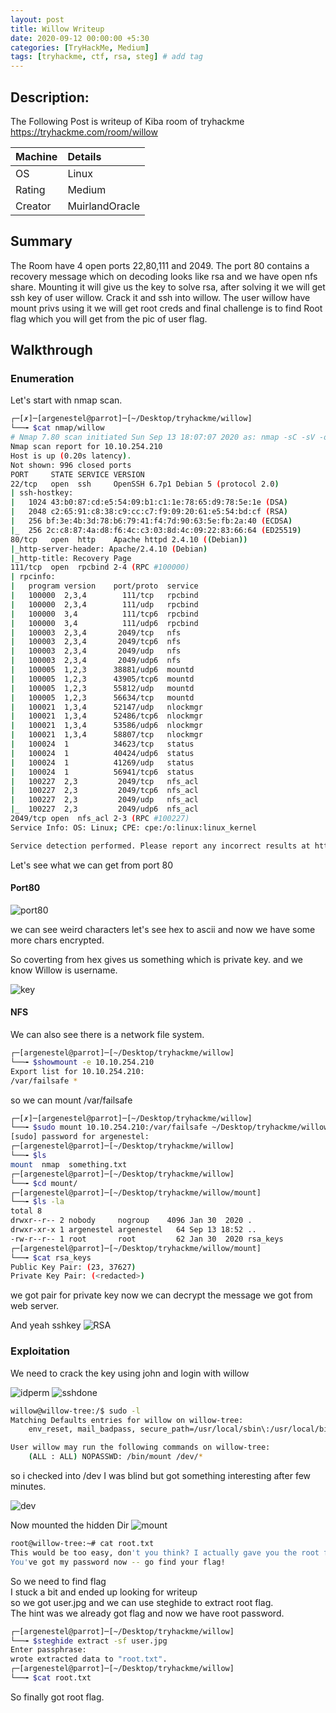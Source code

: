 ```yaml
---
layout: post
title: Willow Writeup
date: 2020-09-12 00:00:00 +5:30
categories: [TryHackMe, Medium]
tags: [tryhackme, ctf, rsa, steg] # add tag
---
```


## Description:

The Following Post is writeup of Kiba room of tryhackme <https://tryhackme.com/room/willow>

|Machine|Details
|:---|:--
|OS | Linux
|Rating | Medium
|Creator | MuirlandOracle

## Summary

  The Room have 4 open ports 22,80,111 and 2049. The port 80 contains a recovery message which on
  decoding looks like rsa and we have open nfs share. Mounting it will give us the key to solve rsa,
  after solving it we will get ssh key of user willow. Crack it and ssh into willow.
  The user willow have mount privs using it we will get root creds and final challenge is to find Root flag which you will get from the pic of user flag.

## Walkthrough

### Enumeration

Let's start with nmap scan.

```bash
┌─[✗]─[argenestel@parrot]─[~/Desktop/tryhackme/willow]
└──╼ $cat nmap/willow
# Nmap 7.80 scan initiated Sun Sep 13 18:07:07 2020 as: nmap -sC -sV -oN nmap/willow 10.10.254.210
Nmap scan report for 10.10.254.210
Host is up (0.20s latency).
Not shown: 996 closed ports
PORT     STATE SERVICE VERSION
22/tcp   open  ssh     OpenSSH 6.7p1 Debian 5 (protocol 2.0)
| ssh-hostkey:
|   1024 43:b0:87:cd:e5:54:09:b1:c1:1e:78:65:d9:78:5e:1e (DSA)
|   2048 c2:65:91:c8:38:c9:cc:c7:f9:09:20:61:e5:54:bd:cf (RSA)
|   256 bf:3e:4b:3d:78:b6:79:41:f4:7d:90:63:5e:fb:2a:40 (ECDSA)
|_  256 2c:c8:87:4a:d8:f6:4c:c3:03:8d:4c:09:22:83:66:64 (ED25519)
80/tcp   open  http    Apache httpd 2.4.10 ((Debian))
|_http-server-header: Apache/2.4.10 (Debian)
|_http-title: Recovery Page
111/tcp  open  rpcbind 2-4 (RPC #100000)
| rpcinfo:
|   program version    port/proto  service
|   100000  2,3,4        111/tcp   rpcbind
|   100000  2,3,4        111/udp   rpcbind
|   100000  3,4          111/tcp6  rpcbind
|   100000  3,4          111/udp6  rpcbind
|   100003  2,3,4       2049/tcp   nfs
|   100003  2,3,4       2049/tcp6  nfs
|   100003  2,3,4       2049/udp   nfs
|   100003  2,3,4       2049/udp6  nfs
|   100005  1,2,3      38881/udp6  mountd
|   100005  1,2,3      43905/tcp6  mountd
|   100005  1,2,3      55812/udp   mountd
|   100005  1,2,3      56634/tcp   mountd
|   100021  1,3,4      52147/udp   nlockmgr
|   100021  1,3,4      52486/tcp6  nlockmgr
|   100021  1,3,4      53586/udp6  nlockmgr
|   100021  1,3,4      58807/tcp   nlockmgr
|   100024  1          34623/tcp   status
|   100024  1          40424/udp6  status
|   100024  1          41269/udp   status
|   100024  1          56941/tcp6  status
|   100227  2,3         2049/tcp   nfs_acl
|   100227  2,3         2049/tcp6  nfs_acl
|   100227  2,3         2049/udp   nfs_acl
|_  100227  2,3         2049/udp6  nfs_acl
2049/tcp open  nfs_acl 2-3 (RPC #100227)
Service Info: OS: Linux; CPE: cpe:/o:linux:linux_kernel

Service detection performed. Please report any incorrect results at https://nmap.org/submit/ .
```

Let's see what we can get from port 80

#### Port80

![port80](/assets/img/willow/port80.png)

we can see weird characters let's see hex to ascii and now we have some more chars encrypted.<br />

So coverting from hex gives us something which is private key.
and we know Willow is username.

![key](/assets/img/willow/somthing.png)

#### NFS

We can also see there is a network file system.<br />

```bash
┌─[argenestel@parrot]─[~/Desktop/tryhackme/willow]
└──╼ $showmount -e 10.10.254.210
Export list for 10.10.254.210:
/var/failsafe *
```
so we can mount /var/failsafe

```bash
┌─[✗]─[argenestel@parrot]─[~/Desktop/tryhackme/willow]
└──╼ $sudo mount 10.10.254.210:/var/failsafe ~/Desktop/tryhackme/willow/mount
[sudo] password for argenestel:
┌─[argenestel@parrot]─[~/Desktop/tryhackme/willow]
└──╼ $ls
mount  nmap  something.txt
┌─[argenestel@parrot]─[~/Desktop/tryhackme/willow]
└──╼ $cd mount/
┌─[argenestel@parrot]─[~/Desktop/tryhackme/willow/mount]
└──╼ $ls -la
total 8
drwxr--r-- 2 nobody     nogroup    4096 Jan 30  2020 .
drwxr-xr-x 1 argenestel argenestel   64 Sep 13 18:52 ..
-rw-r--r-- 1 root       root         62 Jan 30  2020 rsa_keys
┌─[argenestel@parrot]─[~/Desktop/tryhackme/willow/mount]
└──╼ $cat rsa_keys
Public Key Pair: (23, 37627)
Private Key Pair: (<redacted>)
```

we got pair for private key now we can decrypt the message we got from web server.

And yeah sshkey
![RSA](/assets/img/willow/decryptrsa.png)

### Exploitation

We need to crack the key using john and
login with willow

![idperm](/assets/img/willow/idperm.png)
![sshdone](/assets/img/willow/sshdone.png)

```bash
willow@willow-tree:/$ sudo -l
Matching Defaults entries for willow on willow-tree:
    env_reset, mail_badpass, secure_path=/usr/local/sbin\:/usr/local/bin\:/usr/sbin\:/usr/bin\:/sbin\:/bin

User willow may run the following commands on willow-tree:
    (ALL : ALL) NOPASSWD: /bin/mount /dev/*
```

so i checked into /dev I was blind but got something interesting after few minutes.

![dev](/assets/img/willow/hidden_backup.png)

Now mounted the hidden Dir
![mount](/assets/img/willow/mounted.png)

```bash
root@willow-tree:~# cat root.txt
This would be too easy, don't you think? I actually gave you the root flag some time ago.
You've got my password now -- go find your flag!
```

So we need to find flag<br />
I stuck a bit and ended up looking for writeup<br />
so we got user.jpg and we can use steghide to extract root flag.<br />
The hint was we already got flag and now we have root password.

```bash
┌─[argenestel@parrot]─[~/Desktop/tryhackme/willow]
└──╼ $steghide extract -sf user.jpg
Enter passphrase:
wrote extracted data to "root.txt".
┌─[argenestel@parrot]─[~/Desktop/tryhackme/willow]
└──╼ $cat root.txt
```

So finally got root flag.

